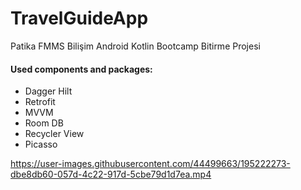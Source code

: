 # TravelGuideApp
Patika FMMS Bilişim Android Kotlin Bootcamp Bitirme Projesi


#### Used components and packages:
- Dagger Hilt
- Retrofit
- MVVM
- Room DB
- Recycler View
- Picasso


https://user-images.githubusercontent.com/44499663/195222273-dbe8db60-057d-4c22-917d-5cbe79d1d7ea.mp4

